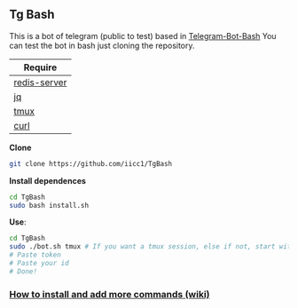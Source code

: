 Tg Bash
-
This is a bot of telegram (public to test) based in [Telegram-Bot-Bash](https://github.com/topkecleon/telegram-bot-bash)
You can test the bot in bash just cloning the repository.

| Require  |
| ------------- |
| [redis-server](https://github.com/antirez/redis)  |
| [jq](https://github.com/stedolan/jq)  |
| [tmux](http://github.com/tmux/tmux)  |
| [curl](https://github.com/curl/curl) |

**Clone**
```bash
git clone https://github.com/iicc1/TgBash
```

**Install dependences**
```bash
cd TgBash
sudo bash install.sh
```

**Use**:
``` bash
cd TgBash
sudo ./bot.sh tmux # If you want a tmux session, else if not, start without "tmux"
# Paste token
# Paste your id
# Done!
```

### [How to install and add more commands (wiki)](https://github.com/iicc1/TgBash/wiki)




